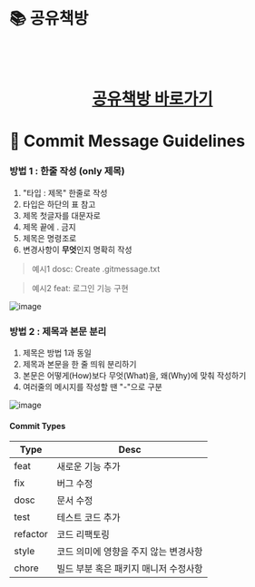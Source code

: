 
# 📚 공유책방
</br>
</br>

<div align='center'>

# [공유책방 바로가기](https://sharedbookstore-temp.netlify.app/)


</div>


# 📝 Commit Message Guidelines

### 방법 1 : 한줄 작성 (only 제목)
1. "타입 : 제목" 한줄로 작성
2. 타입은 하단의 표 참고
3. 제목 첫글자를 대문자로
4. 제목 끝에 . 금지
5. 제목은 명령조로
6. 변경사항이 **무엇**인지 명확히 작성

> 예시1
> dosc: Create .gitmessage.txt

> 예시2
> feat: 로그인 기능 구현 

![image](https://user-images.githubusercontent.com/90181028/189523617-74cd7ab7-8371-4416-9603-c571a650177b.png)


### 방법 2 : 제목과 본문 분리
1. 제목은 방법 1과 동일
2. 제목과 본문을 한 줄 띄워 분리하기
3. 본문은 어떻게(How)보다 무엇(What)을, 왜(Why)에 맞춰 작성하기
4. 여러줄의 메시지를 작성할 땐 "-"으로 구분

![image](https://user-images.githubusercontent.com/90181028/189523490-bdff94aa-7c5d-448a-9ab1-06afcc675381.png)


#### Commit Types
| Type | Desc |
| ------------ | ------------- |
| feat | 새로운 기능 추가  |
| fix | 버그 수정  |
| dosc | 문서 수정 |
| test | 테스트 코드 추가 |
| refactor | 코드 리팩토링 |
| style | 코드 의미에 영향을 주지 않는 변경사항 |
| chore | 빌드 부분 혹은 패키지 매니저 수정사항 |



